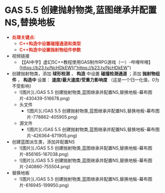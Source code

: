 # GAS 5.5 创建抛射物类,蓝图继承并配置NS,替换地板
- <font color=#DC2D1E>**处理关键点:**</font>
    - <font color=#DC2D1E>**C++构造中设置碰撞通道和类型**</font>
    - <font color=#DC2D1E>**C++构造中设置抛射物组件参数**</font>
- 视频链接
    - 【【AI中字】虚幻5C++教程使用GAS制作RPG游戏（一）-哔哩哔哩】 [https://b23.tv/NcHDkEW]("https://b23.tv/NcHDkEW")
- 创建抛射物类，添加 **球形检测** ， **构造** 中设置 **碰撞检测通道** ；添加 **抛射物组件** ， **构造中** 设置： **速度/最大速度/受重力影响度** （这是一个归一化值，0为不受影响）
    -  ![图片](./GAS 5.5 创建抛射物类,蓝图继承并配置NS,替换地板-幕布图片-430439-516678.png)
    - 头文件
        -  ![图片](./GAS 5.5 创建抛射物类,蓝图继承并配置NS,替换地板-幕布图片-778862-405905.png)
    - 源文件
        -  ![图片](./GAS 5.5 创建抛射物类,蓝图继承并配置NS,替换地板-幕布图片-426364-671905.png)
- 创建蓝图派生类，添加并配置NS
    -  ![图片](./GAS 5.5 创建抛射物类,蓝图继承并配置NS,替换地板-幕布图片-856165-167038.png)
    -  ![图片](./GAS 5.5 创建抛射物类,蓝图继承并配置NS,替换地板-幕布图片-240860-755504.png)
- 替换地板
    -  ![图片](./GAS 5.5 创建抛射物类,蓝图继承并配置NS,替换地板-幕布图片-616945-199950.png)